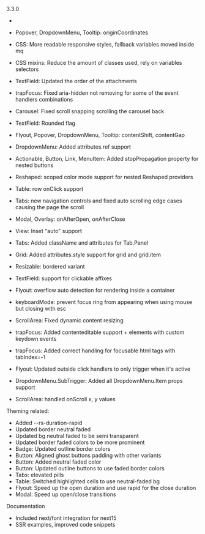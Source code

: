 3.3.0

- [New component]: ContextMenu
- Popover, DropdownMenu, Tooltip: originCoordinates

- CSS: More readable responsive styles, fallback variables moved inside mq
- CSS mixins: Reduce the amount of classes used, rely on variables selectors

- TextField: Updated the order of the attachments
- trapFocus: Fixed aria-hidden not removing for some of the event handlers combinations
- Carousel: Fixed scroll snapping scrolling the carousel back
- TextField: Rounded flag
- Flyout, Popover, DropdownMenu, Tooltip: contentShift, contentGap
- DropdownMenu: Added attributes.ref support
- Actionable, Button, Link, MenuItem: Added stopPropagation property for nested buttons
- Reshaped: scoped color mode support for nested Reshaped providers
- Table: row onClick support
- Tabs: new navigation controls and fixed auto scrolling edge cases causing the page the scroll
- Modal, Overlay: onAfterOpen, onAfterClose
- View: Inset "auto" support
- Tabs: Added className and attributes for Tab.Panel
- Grid: Added attributes.style support for grid and grid.item
- Resizable: bordered variant
- TextField: support for clickable affixes
- Flyout: overflow auto detection for rendering inside a container
- keyboardMode: prevent focus ring from appearing when using mouse but closing with esc
- ScrollArea: Fixed dynamic content resizing
- trapFocus: Added contenteditable support + elements with custom keydown events
- trapFocus: Added correct handling for focusable html tags with tabIndex=-1
- Flyout: Updated outside click handlers to only trigger when it's active
- DropdownMenu.SubTrigger: Added all DropdownMenu.Item props support
- ScrollArea: handled onScroll x, y values

Theming related:

- Added --rs-duration-rapid
- Updated border neutral faded
- Updated bg neutral faded to be semi transparent
- Updated border faded colors to be more prominent
- Badge: Updated outline border colors
- Button: Aligned ghost buttons padding with other variants
- Button: Added neutral faded color
- Button: Updated outline buttons to use faded border colors
- Tabs: elevated pills
- Table: Switched highlighted cells to use neutral-faded bg
- Flyout: Speed up the open duration and use rapid for the close duration
- Modal: Speed up open/close transitions

Documentation

- Included next/font integration for next15
- SSR examples, improved code snippets
